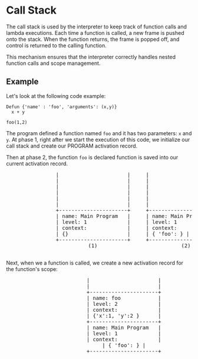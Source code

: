 
# Call Stack

The call stack is used by the interpreter to keep track of function calls and lambda executions. Each time a function is called, a new frame is pushed onto the stack. When the function returns, the frame is popped off, and control is returned to the calling function.

This mechanism ensures that the interpreter correctly handles nested function calls and scope management.

## Example
Let's look at the following code example:
```
Defun {'name' : 'foo', 'arguments': (x,y)}
  x + y

foo(1,2)
```
The program defined a function named `foo` and it has two parameters: `x` and `y`.
At phase 1, right after we start the execution of this code, we initialize our call stack and create our PROGRAM activation record.

Then at phase 2, the function `foo` is declared function is saved into our current activation record.

<div style="text-align: center;">
  <pre>
                |                      |     |                      |
                |                      |     |                      |
                |                      |     |                      |
                |                      |     |                      |
                |                      |     |                      |
                |                      |     |                      |
                +----------------------+     +----------------------+
                | name: Main Program   |     | name: Main Program   |
                | level: 1             |     | level: 1             |
                | context:             |     | context:             |
                | {}                   |     | { 'foo': <function>} | 
                +----------------------+     +----------------------+
                          (1)                           (2)
  </pre>
</div>

Next, when we a function is called, we create a new activation record for the function's scope:
<div style="text-align: center;">
  <pre>
                |                      |
                |                      |
                +----------------------+
                | name: foo            |
                | level: 2             |
                | context:             |
                | {'x':1, 'y':2 }      |
                +----------------------+
                | name: Main Program   |
                | level: 1             |
                | context:             |
                | { 'foo': <function>} |
                +----------------------+

  </pre>
</div>